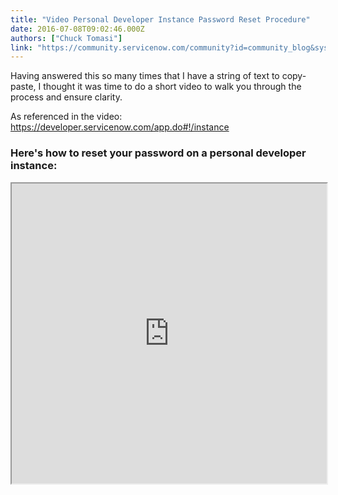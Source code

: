 ```yaml
---
title: "Video Personal Developer Instance Password Reset Procedure"
date: 2016-07-08T09:02:46.000Z
authors: ["Chuck Tomasi"]
link: "https://community.servicenow.com/community?id=community_blog&sys_id=232de6e5dbd0dbc01dcaf3231f961977"
---
```

<p>Having answered this so many times that I have a string of text to copy-paste, I thought it was time to do a short video to walk you through the process and ensure clarity.</p><p></p><p>As referenced in the video: <a title="eveloper.servicenow.com/app.do#!/instance" href="https://developer.servicenow.com/app.do#!/instance">https://developer.servicenow.com/app.do#!/instance</a></p><p></p><h3>Here's how to reset your password on a personal developer instance:</h3><p></p><p><iframe id='video_tinymce_8576' style='width: 100%; height: 480px;' src=https://www.youtube.com/embed/ZPbX4t4ZurM?showinfo=0></iframe></p>